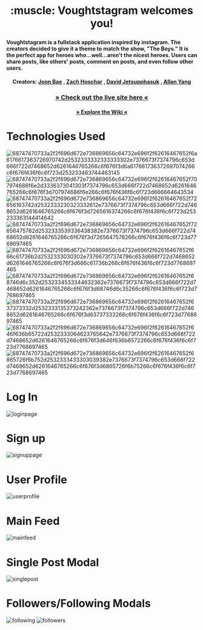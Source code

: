<h1 align= "center" dir="auto">
  :muscle: Voughtstagram welcomes you! 
</h1>
<h5 align= "center" dir="auto">
  <h4>
   Voughtstagram is a fullstack application inspired by instagram. The creators decided to give it a theme to match the show, "The Boys." It is the perfect app for heroes who...well...aren't the nicest heroes. Users can share posts, like others' posts, comment on posts, and even follow other users.
    </h4>
  <h4 align='center'>
  Creators:
      <a href="https://github.com/Joon-Bae">Joon Bae</a>
      ,
      <a href="https://github.com/hoscharzach">Zach Hoschar</a>
      ,
      <a href="https://github.com/davidjettt">David Jetsupphasuk</a>
      ,
      <a href="https://github.com/ayang740">Allan Yang</a>
      </br>
    </h4>
     </h5>
<h3 align='center'>
 <a href="https://voughtstagram.herokuapp.com/feed">» Check out the live site here «</a>
</h3>

<h4 align= "center" dir="auto">
  <a href="https://github.com/Joon-Bae/Voughtstagram/wiki">» Explore the Wiki «</a>
</h4>

# Technologies Used
![68747470733a2f2f696d672e736869656c64732e696f2f62616467652f6a6176617363726970742d2532333332333333302e7376673f7374796c653d666f722d7468652d6261646765266c6f676f3d6a617661736372697074266c6f676f436f6c6f723d253233463744463145](https://user-images.githubusercontent.com/94085979/187011760-2ab7d8fe-2020-40d8-84a1-3e463ae6718e.svg)
![68747470733a2f2f696d672e736869656c64732e696f2f62616467652f707974686f6e2d3336373041303f7374796c653d666f722d7468652d6261646765266c6f676f3d707974686f6e266c6f676f436f6c6f723d666664643534](https://user-images.githubusercontent.com/94085979/187011776-0d845678-5763-439f-a668-eda3fb7221c2.svg)
![68747470733a2f2f696d672e736869656c64732e696f2f62616467652f72656163742d2532333230323332612e7376673f7374796c653d666f722d7468652d6261646765266c6f676f3d7265616374266c6f676f436f6c6f723d253233363144414642](https://user-images.githubusercontent.com/94085979/187011810-b9378e1a-8d2d-49ea-8d3d-eb3e83447c13.svg)
![68747470733a2f2f696d672e736869656c64732e696f2f62616467652f72656475782d2532333539336438382e7376673f7374796c653d666f722d7468652d6261646765266c6f676f3d7265647578266c6f676f436f6c6f723d7768697465](https://user-images.githubusercontent.com/94085979/187011814-ffd57673-d860-42dc-833b-20c793553b00.svg)
![68747470733a2f2f696d672e736869656c64732e696f2f62616467652f666c61736b2d2532333030302e7376673f7374796c653d666f722d7468652d6261646765266c6f676f3d666c61736b266c6f676f436f6c6f723d7768697465](https://user-images.githubusercontent.com/94085979/187011818-cc5ab8af-d4b6-413f-b633-07fffc666ff6.svg)
![68747470733a2f2f696d672e736869656c64732e696f2f62616467652f68746d6c352d2532334533344632362e7376673f7374796c653d666f722d7468652d6261646765266c6f676f3d68746d6c35266c6f676f436f6c6f723d7768697465](https://user-images.githubusercontent.com/94085979/187011820-bbcedb49-f350-456d-8d11-14326b394b2c.svg)
![68747470733a2f2f696d672e736869656c64732e696f2f62616467652f637373332d2532333135373242362e7376673f7374796c653d666f722d7468652d6261646765266c6f676f3d63737333266c6f676f436f6c6f723d7768697465](https://user-images.githubusercontent.com/94085979/187011825-efa962b0-85f6-4ead-a408-835f449860e9.svg)
![68747470733a2f2f696d672e736869656c64732e696f2f62616467652f646f636b65722d2532333064623765642e7376673f7374796c653d666f722d7468652d6261646765266c6f676f3d646f636b6572266c6f676f436f6c6f723d7768697465](https://user-images.githubusercontent.com/94085979/187011829-d3f5161e-f9df-4432-8a2b-00a4c583740f.svg)
![68747470733a2f2f696d672e736869656c64732e696f2f62616467652f6865726f6b752d2532333433303039382e7376673f7374796c653d666f722d7468652d6261646765266c6f676f3d6865726f6b75266c6f676f436f6c6f723d7768697465](https://user-images.githubusercontent.com/94085979/187011832-f41fd6fb-9845-4e2b-8423-4c58848612a4.svg)


# Log In
![loginpage](https://user-images.githubusercontent.com/94085979/187103148-92231815-dde3-4623-88e8-6d733ae4ba32.png)

# Sign up
![signuppage](https://user-images.githubusercontent.com/94085979/187103275-9b71b9b4-4445-47c0-a430-9ed564d55a3c.png)

# User Profile
![userprofile](https://user-images.githubusercontent.com/94085979/187012478-5f8d9171-9492-40a0-a1e4-b411588202da.png)

# Main Feed
![mainfeed](https://user-images.githubusercontent.com/94085979/187103218-61362f1d-8a5a-4a89-9c41-71312cc3f74c.png)

# Single Post Modal
![singlepost](https://user-images.githubusercontent.com/94085979/187012635-f52b2ea5-b94b-490b-9b29-e91f8f1faed4.png)

# Followers/Following Modals
![following](https://user-images.githubusercontent.com/94085979/187012921-fd8e19b0-9c1b-4e7a-95e9-389e7f91cba0.png)
![followers](https://user-images.githubusercontent.com/94085979/187012923-0e5a7d50-398d-4959-b9d8-5e82861a2fb1.png)


